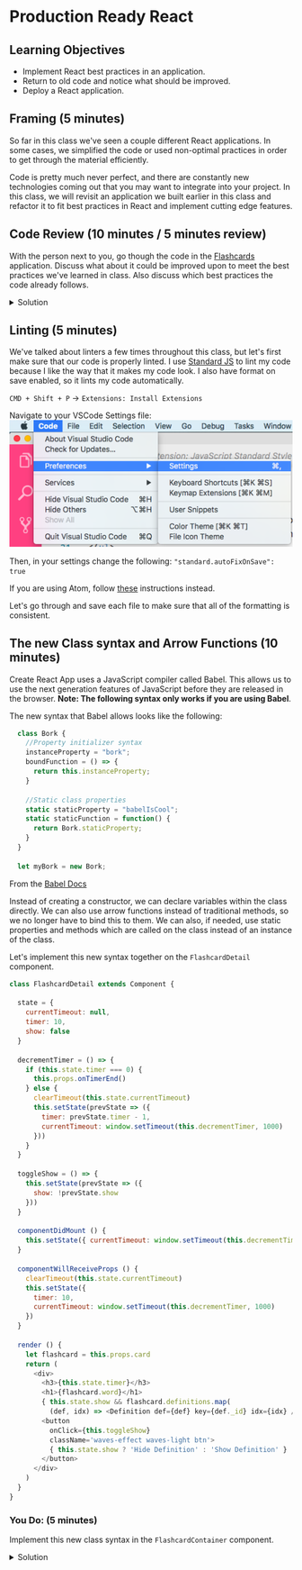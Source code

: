 # Production Ready React

## Learning Objectives
* Implement React best practices in an application.
* Return to old code and notice what should be improved.
* Deploy a React application.

## Framing (5 minutes)
So far in this class we've seen a couple different React applications. In some cases, we simplified the code or used non-optimal practices in order to get through the material efficiently.

Code is pretty much never perfect, and there are constantly new technologies coming out that you may want to integrate into your project. In this class, we will revisit an application we built earlier in this class and refactor it to fit best practices in React and implement cutting edge features.

## Code Review (10 minutes / 5 minutes review)
With the person next to you, go though the code in the [Flashcards](https://git.generalassemb.ly/ga-wdi-exercises/flashcards/tree/solution) application. Discuss what about it could be improved upon to meet the best practices we've learned in class. Also discuss which best practices the code already follows.

<details>
<summary>Solution</summary>
<br>
<b>Best Practices in Place</b>
<ul>
    <li>Functional components for stateless components</li>
    <li>URLs in a constants file</li>
    <li></li>
</ul>

<b>Where to improve</b>
<ul>
    <li>Move more to constants!</li>
    <li>Add prop types and default props<li>
    <li>Use consistent linting throughout</li>
</ul>
</details>

## Linting (5 minutes)
We've talked about linters a few times throughout this class, but let's first make sure that our code is properly linted. I use [Standard JS](https://standardjs.com/) to lint my code because I like the way that it makes my code look. I also have format on save enabled, so it lints my code automatically.

`CMD + Shift + P` -> `Extensions: Install Extensions`

Navigate to your VSCode Settings file:
![](./images/settings.png)

Then, in your settings change the following:
`"standard.autoFixOnSave": true`

If you are using Atom, follow [these](https://atom.io/packages/standard-formatter) instructions instead.

Let's go through and save each file to make sure that all of the formatting is consistent.

## The new Class syntax and Arrow Functions (10 minutes)
Create React App uses a JavaScript compiler called Babel. This allows us to use the next generation features of JavaScript before they are released in the browser. **Note: The following syntax only works if you are using Babel**. 

The new syntax that Babel allows looks like the following:

```js
  class Bork {
    //Property initializer syntax
    instanceProperty = "bork";
    boundFunction = () => {
      return this.instanceProperty;
    }

    //Static class properties
    static staticProperty = "babelIsCool";
    static staticFunction = function() {
      return Bork.staticProperty;
    }
  }

  let myBork = new Bork;
```
From the [Babel Docs](https://babeljs.io/docs/plugins/transform-class-properties/)

Instead of creating a constructor, we can declare variables within the class directly. We can also use arrow functions instead of traditional methods, so we no longer have to bind this to them. We can also, if needed, use static properties and methods which are called on the class instead of an instance of the class.

Let's implement this new syntax together on the `FlashcardDetail` component.

```js
class FlashcardDetail extends Component {

  state = {
    currentTimeout: null,
    timer: 10,
    show: false
  }

  decrementTimer = () => {
    if (this.state.timer === 0) {
      this.props.onTimerEnd()
    } else {
      clearTimeout(this.state.currentTimeout)
      this.setState(prevState => ({
        timer: prevState.timer - 1,
        currentTimeout: window.setTimeout(this.decrementTimer, 1000)
      }))
    }
  }

  toggleShow = () => {
    this.setState(prevState => ({
      show: !prevState.show
    }))
  }

  componentDidMount () {
    this.setState({ currentTimeout: window.setTimeout(this.decrementTimer, 1000) })
  }

  componentWillReceiveProps () {
    clearTimeout(this.state.currentTimeout)
    this.setState({
      timer: 10,
      currentTimeout: window.setTimeout(this.decrementTimer, 1000)
    })
  }

  render () {
    let flashcard = this.props.card
    return (
      <div>
        <h3>{this.state.timer}</h3>
        <h1>{flashcard.word}</h1>
        { this.state.show && flashcard.definitions.map(
          (def, idx) => <Definition def={def} key={def._id} idx={idx} />)}
        <button
          onClick={this.toggleShow}
          className='waves-effect waves-light btn'>
          { this.state.show ? 'Hide Definition' : 'Show Definition' }
        </button>
      </div>
    )
  }
}
```

### You Do: (5 minutes)
Implement this new class syntax in the `FlashcardContainer` component.

<details>
    <summary>Solution</summary>

    <br>

    ```js
    class FlashcardContainer extends Component {
        
        state = {
            flashcards: [],
            currentIndex: 0
        }

        next = () => {
            let nextIndex = (this.state.currentIndex + 1) !== this.state.flashcards.length
            ? this.state.currentIndex + 1
            : this.state.currentIndex

            this.setState({ currentIndex: nextIndex })
        }

        prev = () => {
            let prevIndex = (this.state.currentIndex - 1) < 0
            ? 0
            : (this.state.currentIndex - 1)
            this.setState({ currentIndex: prevIndex })
        }

        handleKeyUp = (event) => {
            if (event.keyCode === 39) this.next()
            if (event.keyCode === 37) this.prev()
        }

        componentDidMount () {
            window.addEventListener('keyup', this.handleKeyUp)

            axios
            .get(`${CLIENT_URL}/api/words`)
            .then(response => this.setState({ flashcards: response.data }))
            .catch(err => console.log(err))
        }

        componentWillUnmount () {
            window.removeEventListener('keyup', this.handleKeyUp)
        }

        render () {
            let flashcard = this.state.flashcards[this.state.currentIndex]
            return (
            <div>
                <main>
                <div className='container'>
                    {flashcard &&
                    <FlashcardDetail card={flashcard} onTimerEnd={this.next} />}
                </div>
                </main>
            </div>
            )
        }
    }
```

</details>

## Proptypes (10 minutes)

Let's go back to the React Reusable components lesson for a minute and revisit proptypes in React. 

* What are proptypes? What do we use them for?
* How do they make our code more stable?

<details><summary>Solution</summary>
    <ul>
        <li>Proptypes loosely enforce type checking in React components</li>
        <li>They make our code more stable because we know the data types of our props!</li>
    </ul>

</details>


Let's get them installed in our application.

First, let's install the package:
`$ npm install prop-types`

### We Do: Adding PropTypes to `FlashcardDetails`
Let's first require the proptypes in our file

`import { func } from 'prop-types'`

Then, within the class, let's add a static property:
```js
  static propTypes = {
    onTimerEnd: func.isRequired
  }
```

### You Do: Adding PropTypes to `Definition`
Add on proptypes to the `Definition` functional component. In this case, the proptypes will look a little bit different. [Hint](https://git.generalassemb.ly/ga-wdi-lessons/react-reusable-components#proptypes)

<details>

    ```js
    import { object, number } from 'prop-types'

    Definition.propTypes = {
        def: object,
        idx: number
    }
    ```

</details>

## Default Props

While we are at it, let's add in the `defaultProps` just in case our parent component doesn't pass us the needed props.

In the `Definition` component, let's add the following:
```js
Definition.defaultProps = {
  def: { definitions: [] },
  idx: 0
}
```

We shouldn't need one for the function in `FlashcardDetail` -- if we don't get the needed function our app should throw an error!

## Destructuring Props
While we are working with on improving our props, let's also destructure them so that they are easier to work with in our app.

We can change the function declaration in the `Definition` component to:
```js
const Definition = ({ def, idx }) => {
```
Then we can delete the two lines after the declaration. This process uses es6 syntax to reduce and DRY up code.

## Moving the API communication
We've talked a lot about keeping our code DRY and separating concerns in our applications -- we will see how to do that with state later this week with Redux, but we can also do so with our API calls using our existing knowledge.

Let's make a requests.js file next to our constants.js file.

`$ touch requests.js`

In that file add the following:
```js
import axios from 'axios'
import { CLIENT_URL } from './constants'

export default axios
    .get(`${CLIENT_URL}/api/words`)
    .catch(err => console.log(err))
```

Now, in the `FlashcardContainer`, let's change the axios request to:
```js
getRequest.then(response => this.setState({ flashcards: response.data }))
```
We also need to require that request file instead of `axios` and the `CLIENT_URL`:

```js
import getRequest from '../requests'
```

## Expanding setState
This has already been implemented in this app, but you may have seen elsewhere that we called `setState` with an object instead of a function, like so:

```js
this.setState({
    show: !state.show
})
```
While in most cases this will work, the `setState` method is asynchronous. So this can lead to unintended consequences. Instead, call `setState` with a function so that the previous state is preserved.

```js
this.setState(prevState => ({
    show: !prevState.show
}))
```

Also, if you want to call a function after the state is updated, do so with a callback instead of just calling the function after calling the `setState` method, like so:

```js
this.setState(prevState => ({
    show: !prevState.show
}), () => console.log('hello world'))
```

# Deployment

## Quick References

- [Deploying a Node-Express-Mongoose App/API with Heroku & MLab](https://git.generalassemb.ly/ga-wdi-lessons/express-mongoose-mlab-deploy)

## Multi-Server Approach
In this class, we are going to be using a multi-server or "micro-service" based deployment strategy for our MERN applications. This means that we will have a separate front-end and API running on two different servers. You will follow the mongoose and mlab instructions for creating your API. Make sure you send `res.json()` responses and include `cors`! Our front and back ends will not be physically attached via code, rather they will communicate through AJAX requests. We've already seen this throughout the current lesson and the React Translator one! The Express code for the Flashcard app is [here](https://github.com/aspittel/flashcard-app/tree/master/server).

Our React applications will be deployed using GitHub pages, since the code is static. Luckily, Create React App has some tools which will help us on our way. There is an NPM package that runs our build scripts and structures our application in a way that GitHub pages can understand -- such as including an `index.html` in the root of the project.

One of the things that will happen behind the scenes is that a build script will run. This will minify our code and transpile it so that is more efficient and browser compliant.

`$ npm install --save gh-pages`

In `package.json` add the following attribute:
`"homepage": "https://myusername.github.io/my-app",`

Also add the following to your "scripts" object:
```diff
  "scripts": {
+   "predeploy": "npm run build",
+   "deploy": "gh-pages -d build",
    "start": "react-scripts start",
    "build": "react-scripts build",
```

Back in the terminal, run the following script:
`$ npm run deploy`

Your app should now be deployed on GitHub pages!

## You Do: Refactor React Translator
For the rest of the class period, work on implementing the optimizations we learned about today to refactor the code for [React Translator](https://github.com/ga-wdi-exercises/react-translator/).

## Extra Resources
* [Create React App GH Pages Deployment](https://github.com/facebookincubator/create-react-app/blob/master/packages/react-scripts/template/README.md#github-pages)
* [Our Best Practices for Writing React Components](https://engineering.musefind.com/our-best-practices-for-writing-react-components-dec3eb5c3fc8)
* [Building A MERN App](https://git.generalassemb.ly/ga-wdi-lessons/building-a-mern-app/blob/master/readme.md)
